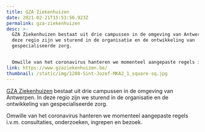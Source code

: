 ```yaml
---
title: GZA Ziekenhuizen
date: 2021-02-21T15:53:56.923Z
permalink: gza-ziekenhuizen
desc: >-
  GZA Ziekenhuizen bestaat uit drie campussen in de omgeving van Antwerpen. In
  deze regio zijn we sturend in de organisatie en de ontwikkeling van
  gespecialiseerde zorg.


  Omwille van het coronavirus hanteren we momenteel aangepaste regels i.v.m. consultaties, onderzoeken, ingrepen en bezoek. 
link: https://www.gzaziekenhuizen.be/
thumbnail: /static/img/1288-Sint-Jozef-MKA2_1_square-sq.jpg
---
```

[GZA Ziekenhuizen](https://www.gzaziekenhuizen.be/) bestaat uit drie campussen in de omgeving van Antwerpen. In deze regio zijn we sturend in de organisatie en de ontwikkeling van gespecialiseerde zorg.

Omwille van het coronavirus hanteren we momenteel aangepaste regels i.v.m. consultaties, onderzoeken, ingrepen en bezoek.